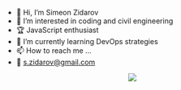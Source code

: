 - 👋 Hi, I’m Simeon Zidarov
- 👀 I’m interested in coding and civil engineering
- :trophy: JavaScript enthusiast
- 🌱 I’m currently learning DevOps strategies
- 📫 How to reach me ...
- :email: s.zidarov@gmail.com

 <p align="center">
  <a href="https://skillicons.dev">
    <img src="https://skillicons.dev/icons?i=git,js,typescript,html,css,react,nodejs,linux,docker" />
  </a>
</p>

<!---
sZidarov/sZidarov is a ✨ special ✨ repository because its `README.md` (this file) appears on your GitHub profile.
You can click the Preview link to take a look at your changes.
--->

